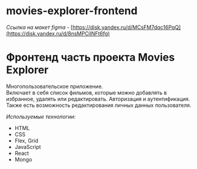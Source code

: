 # movies-explorer-frontend

*Ссылка на макет figma* - [https://disk.yandex.ru/d/MCsFM7dqc16PqQ](https://disk.yandex.ru/d/8nsMPCilNFt6fg)


# Фронтенд часть проекта Movies Explorer
Многопользовательское приложение.  
Включает в себя список фильмов, которые можно добавлять в избранное, удалять или редактировать.
Авторизация и аутентификация. 
Также есть возможность редактирования личных данных пользователя.


*Используемые технологии:*
* HTML
* CSS
* Flex, Grid
* JavaScript
* React
* Mongo
